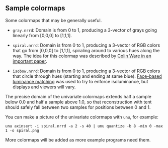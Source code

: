 ## Sample colormaps

Some colormaps that may be generally useful.

* `gray.nrrd`: Domain is from 0 to 1, producing a 3-vector of grays going
linearly from [0,0,0] to [1,1,1].

* `spiral.nrrd`: Domain is from 0 to 1, producing a 3-vector of RGB colors
that go from [0,0,0] to [1,1,1], spiraling around to various hues along the way.
The idea for this colormap was described by [Colin Ware in an important paper](http://ccom.unh.edu/sites/default/files/publications/Ware_1988_CGA_Color_sequences_univariate_maps.pdf).

* `isobow.nrrd`: Domain is from 0 to 1, producing a 3-vector of RGB colors
that circle through hues (starting and ending at same blue).
[Face-based luminance matching](http://people.cs.uchicago.edu/~glk/pubs/#VIS-2002)
was used to try to enforce isoluminance, but displays and viewers will vary.

The precise domain of the univariate colormaps extends half a sample below 0.0
and half a sample above 1.0, so that reconstruction with tent should safely fall
between two samples for positions between 0 and 1.

You can make a picture of the univariate colormaps with `unu`, for example:

	unu axinsert -i spiral.nrrd -a 2 -s 40 | unu quantize -b 8 -min 0 -max 1 -o spiral.png

More colormaps will be added as more example programs need them.
